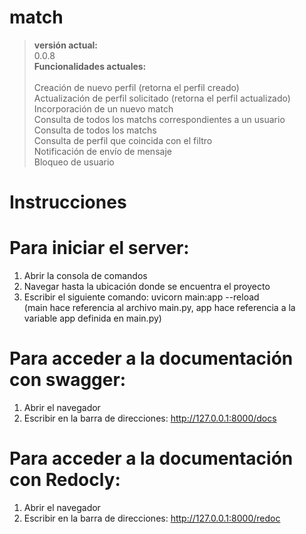 # match

> __versión actual:__\
> 0.0.8
> \
> __Funcionalidades actuales:__\
> \
> Creación de nuevo perfil (retorna el perfil creado)\
> Actualización de perfil solicitado (retorna el perfil actualizado)\
> Incorporación de un nuevo match  \
> Consulta de todos los matchs correspondientes a un usuario\
> Consulta de todos los matchs\
> Consulta de perfil que coincida con el filtro\
> Notificación de envío de mensaje\
> Bloqueo de usuario


# Instrucciones

# Para iniciar el server: 
  1) Abrir la consola de comandos
  2) Navegar hasta la ubicación donde se encuentra el proyecto
  3) Escribir el siguiente comando: uvicorn main:app --reload <br />
     (main hace referencia al archivo main.py, app hace referencia a la variable app definida en main.py)
	 
# Para acceder a la documentación con swagger: 
  1) Abrir el navegador
  2) Escribir en la barra de direcciones: http://127.0.0.1:8000/docs 
  
# Para acceder a la documentación con Redocly: 
  1) Abrir el navegador
  2) Escribir en la barra de direcciones: http://127.0.0.1:8000/redoc 
  